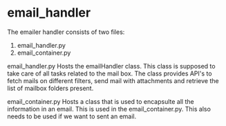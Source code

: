 # email_handler
The emailer handler consists of two files:
1. email_handler.py
2. email_container.py

email_handler.py 
Hosts the emailHandler class. This class is supposed to take care of all tasks related to
the mail box. The class provides API's to fetch mails on different filters, send mail with
attachments and retrieve the list of mailbox folders present.

email_container.py
Hosts a class that is used to encapsulte all the information in an email. This is used in the
email_container.py. This also needs to be used if we want to sent an email.
